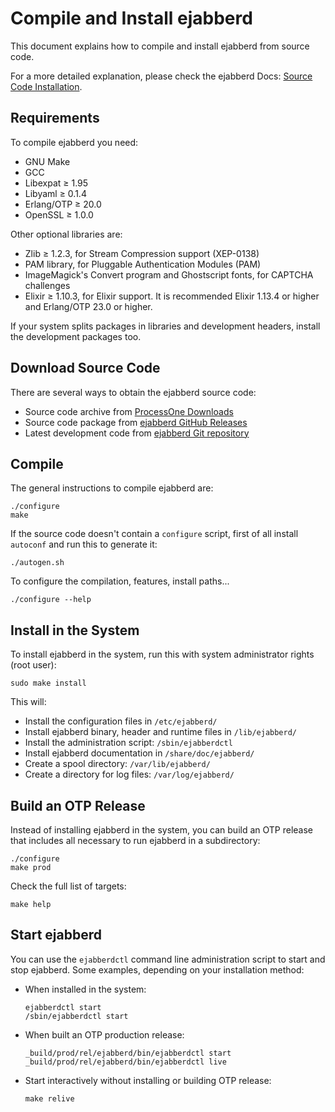 Compile and Install ejabberd
============================

This document explains how to compile and install ejabberd
from source code.

For a more detailed explanation, please check the
ejabberd Docs: [Source Code Installation][docs-source].

[docs-source]: https://docs.ejabberd.im/admin/installation/#source-code


Requirements
------------

To compile ejabberd you need:

- GNU Make
- GCC
- Libexpat ≥ 1.95
- Libyaml ≥ 0.1.4
- Erlang/OTP ≥ 20.0
- OpenSSL ≥ 1.0.0

Other optional libraries are:

- Zlib ≥ 1.2.3, for Stream Compression support (XEP-0138)
- PAM library, for Pluggable Authentication Modules (PAM)
- ImageMagick's Convert program and Ghostscript fonts, for CAPTCHA
  challenges
- Elixir ≥ 1.10.3, for Elixir support. It is recommended Elixir 1.13.4 or higher
  and Erlang/OTP 23.0 or higher.

If your system splits packages in libraries and development headers,
install the development packages too.


Download Source Code
--------------------

There are several ways to obtain the ejabberd source code:

- Source code archive from [ProcessOne Downloads][p1dl]
- Source code package from [ejabberd GitHub Releases][ghr]
- Latest development code from [ejabberd Git repository][gitrepo]

[p1dl]: https://www.process-one.net/en/ejabberd/downloads/
[ghr]: https://github.com/processone/ejabberd/releases
[gitrepo]: https://github.com/processone/ejabberd


Compile
-------

The general instructions to compile ejabberd are:

    ./configure
    make

If the source code doesn't contain a `configure` script,
first of all install `autoconf` and run this to generate it:

    ./autogen.sh

To configure the compilation, features, install paths...

    ./configure --help


Install in the System
---------------------

To install ejabberd in the system, run this with system administrator rights (root user):

    sudo make install

This will:

- Install the configuration files in `/etc/ejabberd/`
- Install ejabberd binary, header and runtime files in `/lib/ejabberd/`
- Install the administration script: `/sbin/ejabberdctl`
- Install ejabberd documentation in `/share/doc/ejabberd/`
- Create a spool directory: `/var/lib/ejabberd/`
- Create a directory for log files: `/var/log/ejabberd/`


Build an OTP Release
--------------------

Instead of installing ejabberd in the system, you can build an OTP release
that includes all necessary to run ejabberd in a subdirectory:

    ./configure
    make prod

Check the full list of targets:

    make help


Start ejabberd
--------------

You can use the `ejabberdctl` command line administration script to
start and stop ejabberd. Some examples, depending on your installation method:

- When installed in the system:
  ```
  ejabberdctl start
  /sbin/ejabberdctl start
  ```

- When built an OTP production release:
  ```
  _build/prod/rel/ejabberd/bin/ejabberdctl start
  _build/prod/rel/ejabberd/bin/ejabberdctl live
  ```

- Start interactively without installing or building OTP release:
  ```
  make relive
  ```
